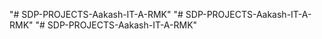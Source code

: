 "# SDP-PROJECTS-Aakash-IT-A-RMK" 
"# SDP-PROJECTS-Aakash-IT-A-RMK" 
"# SDP-PROJECTS-Aakash-IT-A-RMK" 
